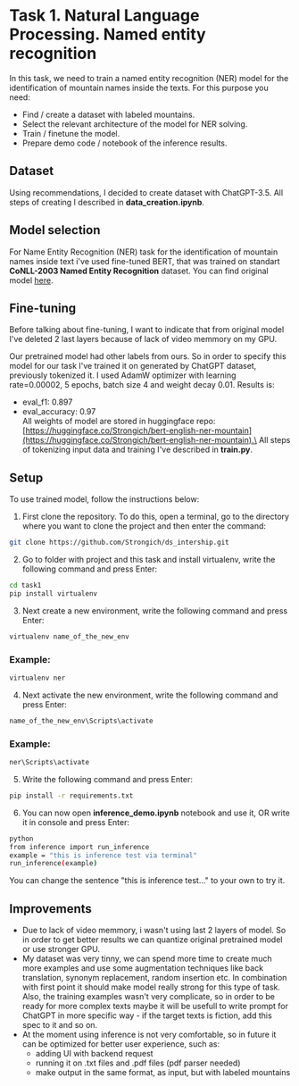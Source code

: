 # Task 1. Natural Language Processing. Named entity recognition
In this task, we need to train a named entity recognition (NER) model for the identification of
mountain names inside the texts. For this purpose you need:
* Find / create a dataset with labeled mountains.
* Select the relevant architecture of the model for NER solving.
* Train / finetune the model.
* Prepare demo code / notebook of the inference results.

## Dataset 
Using recommendations, I decided to create dataset with ChatGPT-3.5. All steps of creating I described in <b>data_creation.ipynb</b>.
## Model selection
For Name Entity Recognition (NER) task for the identification of mountain names inside text i've used fine-tuned BERT, that was trained on standart <b>CoNLL-2003 Named Entity Recognition</b> dataset. You can find original model [here](https://huggingface.co/dslim/bert-base-NER).
## Fine-tuning 
Before talking about fine-tuning, I want to indicate that from original model I've deleted 2 last layers because of lack of video memmory on my GPU. 

Our pretrained model had other labels from ours. So in order to specify this model for our task I've trained it on generated by ChatGPT dataset, previously tokenized it. I used AdamW optimizer with learning rate=0.00002, 5 epochs, batch size 4 and weight decay 0.01. Results is:
* eval_f1: 0.897
* eval_accuracy: 0.97 \
All weights of model are stored in huggingface repo:[https://huggingface.co/Strongich/bert-english-ner-mountain](https://huggingface.co/Strongich/bert-english-ner-mountain).\
All steps of tokenizing input data and training I've described in <b>train.py</b>.
## Setup
To use trained model, follow the instructions below:
1. First clone the repository. To do this, open a terminal, go to the directory where you want to clone the project and then enter the command:
```bash
git clone https://github.com/Strongich/ds_intership.git
```
2. Go to folder with project and this task and install virtualenv, write the following command and press Enter:
```bash
cd task1
pip install virtualenv
```
3. Next create a new environment, write the following command and press Enter:
```bash
virtualenv name_of_the_new_env
```
### Example:
```bash
virtualenv ner
```
4. Next activate the new environment, write the following command and press Enter:
```bash
name_of_the_new_env\Scripts\activate
```
### Example:
```bash
ner\Scripts\activate
```
5. Write the following command and press Enter:
 ```bash
pip install -r requirements.txt
```
6. You can now open <b>inference_demo.ipynb</b> notebook and use it, OR write it in console and press Enter:
```bash
python
from inference import run_inference
example = "this is inference test via terminal"
run_inference(example)
```
You can change the sentence "this is inference test..." to your own to try it.

## Improvements
* Due to lack of video memmory, i wasn't using last 2 layers of model. So in order to get better results we can quantize original pretrained model or use stronger GPU.
* My dataset was very tinny, we can spend more time to create much more examples and use some augmentation techniques like back translation, synonym replacement, random insertion etc. In combination with first point it should make model really strong for this type of task. Also, the training examples wasn't very complicate, so in order to be ready for more complex texts maybe it will be usefull to write prompt for ChatGPT in more specific way - if the target texts is fiction, add this spec to it and so on.
* At the moment using inference is not very comfortable, so in future it can be optimized for better user experience, such as:
    * adding UI with backend request
    * running it on .txt files and .pdf files (pdf parser needed)
    * make output in the same format, as input, but with labeled mountains
